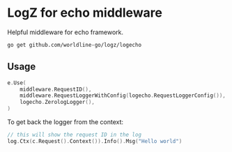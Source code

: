 # LogZ for echo middleware

Helpful middleware for echo framework.

```sh
go get github.com/worldline-go/logz/logecho
```

## Usage

```go
e.Use(
    middleware.RequestID(),
    middleware.RequestLoggerWithConfig(logecho.RequestLoggerConfig()),
    logecho.ZerologLogger(),
)
```

To get back the logger from the context:

```go
// this will show the request ID in the log
log.Ctx(c.Request().Context()).Info().Msg("Hello world")
```

